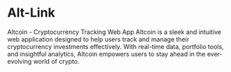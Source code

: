 # Alt-Link
Altcoin - Cryptocurrency Tracking Web App Altcoin is a sleek and intuitive web application designed to help users track and manage their cryptocurrency investments effectively. With real-time data, portfolio tools, and insightful analytics, Altcoin empowers users to stay ahead in the ever-evolving world of crypto.
